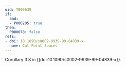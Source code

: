 ```yaml
---
uid: T000639
if:
  and:
  - P000205: true
then:
  P000078: false
refs:
- doi: 10.1090/s0002-9939-99-04839-x
  name: Cut-Point Spaces
---
```

Corollary 3.8 in {{doi:10.1090/s0002-9939-99-04839-x}}.
